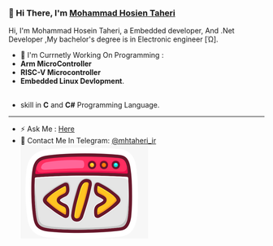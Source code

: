 ### 👋 Hi There, I'm [Mohammad Hosien Taheri](https://github.com/hardphoenix) 

Hi, I'm Mohammad Hosein Taheri, a Embedded developer, And .Net Developer ,My bachelor's degree is in Electronic engineer [Ώ].


- 🔭 I'm Currnetly Working On Programming : 
- **Arm MicroController**
- **RISC-V Microcontroller** 
- **Embedded Linux Devlopment**.

##
-  skill in **C**  and **C#** Programming Language.
-------------------
- ⚡ Ask Me : [Here](https://github.com/hardphoenix/hardphoenix/issues/1)
- 🔗 Contact Me In Telegram: [@mhtaheri_ir](https://t.me/mhtaheri_ir) 
![alt text](image.png)